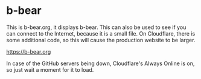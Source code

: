 # b-bear
This is b-bear.org, it displays b-bear. This can also be used to see if you can connect to the Internet, because it is a small file. On Cloudflare, there is some additional code, so this will cause the production website to be larger.

https://b-bear.org

In case of the GitHub servers being down, Cloudflare's Always Online is on, so just wait a moment for it to load.